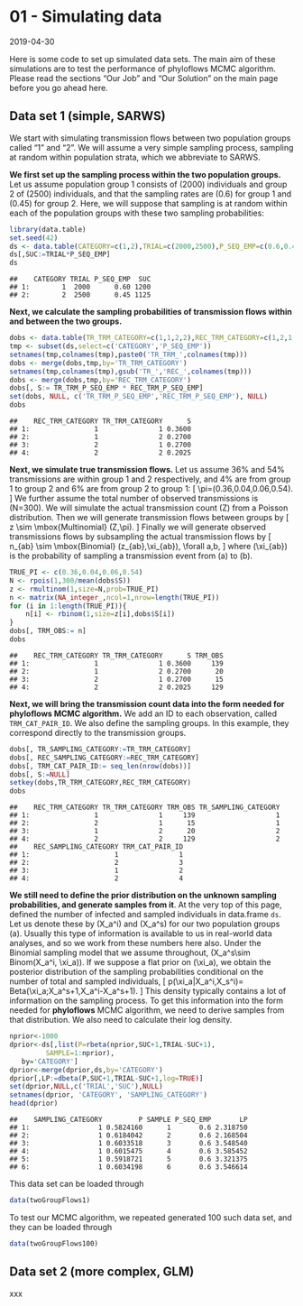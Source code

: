 01 - Simulating data
================
2019-04-30

Here is some code to set up simulated data sets. The main aim of these
simulations are to test the performance of phyloflows MCMC algorithm.
Please read the sections “Our Job” and “Our Solution” on the main page
before you go ahead here.

## Data set 1 (simple, SARWS)

We start with simulating transmission flows between two population
groups called “1” and “2”. We will assume a very simple sampling
process, sampling at random within population strata, which we
abbreviate to SARWS.

**We first set up the sampling process within the two population
groups.** Let us assume population group 1 consists of \(2000\)
individuals and group 2 of \(2500\) individuals, and that the sampling
rates are \(0.6\) for group 1 and \(0.45\) for group 2. Here, we will
suppose that sampling is at random within each of the population groups
with these two sampling probabilities:

``` r
library(data.table)
set.seed(42)
ds <- data.table(CATEGORY=c(1,2),TRIAL=c(2000,2500),P_SEQ_EMP=c(0.6,0.45))
ds[,SUC:=TRIAL*P_SEQ_EMP]
ds
```

    ##    CATEGORY TRIAL P_SEQ_EMP  SUC
    ## 1:        1  2000      0.60 1200
    ## 2:        2  2500      0.45 1125

**Next, we calculate the sampling probabilities of transmission flows
within and between the two groups.**

``` r
dobs <- data.table(TR_TRM_CATEGORY=c(1,1,2,2),REC_TRM_CATEGORY=c(1,2,1,2))
tmp <- subset(ds,select=c('CATEGORY','P_SEQ_EMP'))
setnames(tmp,colnames(tmp),paste0('TR_TRM_',colnames(tmp)))
dobs <- merge(dobs,tmp,by='TR_TRM_CATEGORY')
setnames(tmp,colnames(tmp),gsub('TR_','REC_',colnames(tmp)))
dobs <- merge(dobs,tmp,by='REC_TRM_CATEGORY')
dobs[, S:= TR_TRM_P_SEQ_EMP * REC_TRM_P_SEQ_EMP]
set(dobs, NULL, c('TR_TRM_P_SEQ_EMP','REC_TRM_P_SEQ_EMP'), NULL)
dobs
```

    ##    REC_TRM_CATEGORY TR_TRM_CATEGORY      S
    ## 1:                1               1 0.3600
    ## 2:                1               2 0.2700
    ## 3:                2               1 0.2700
    ## 4:                2               2 0.2025

**Next, we simulate true transmission flows.** Let us assume 36% and 54%
transmissions are within group 1 and 2 respectively, and 4% are from
group 1 to group 2 and 6% are from group 2 to group 1: \[
\pi=(0.36,0.04,0.06,0.54).
\] We further assume the total number of observed transmissions is
\(N=300\). We will simulate the actual transmission count \(Z\) from a
Poisson distribution. Then we will generate transmission flows between
groups by \[
z \sim \mbox{Multinomial} (Z,\pi).
\] Finally we will generate observed transmissions flows by subsampling
the actual transmission flows by \[
n_{ab} \sim \mbox{Binomial} (z_{ab},\xi_{ab}), \forall a,b,
\] where \(\xi_{ab}\) is the probability of sampling a transmission
event from \(a\) to \(b\).

``` r
TRUE_PI <- c(0.36,0.04,0.06,0.54)
N <- rpois(1,300/mean(dobs$S))
z <- rmultinom(1,size=N,prob=TRUE_PI)
n <- matrix(NA_integer_,ncol=1,nrow=length(TRUE_PI))
for (i in 1:length(TRUE_PI)){
    n[i] <- rbinom(1,size=z[i],dobs$S[i])
}
dobs[, TRM_OBS:= n]
dobs
```

    ##    REC_TRM_CATEGORY TR_TRM_CATEGORY      S TRM_OBS
    ## 1:                1               1 0.3600     139
    ## 2:                1               2 0.2700      20
    ## 3:                2               1 0.2700      15
    ## 4:                2               2 0.2025     129

**Next, we will bring the transmission count data into the form needed
for phyloflows MCMC algorithm.** We add an ID to each observation,
called `TRM_CAT_PAIR_ID`. We also define the sampling groups. In this
example, they correspond directly to the transmission groups.

``` r
dobs[, TR_SAMPLING_CATEGORY:=TR_TRM_CATEGORY]
dobs[, REC_SAMPLING_CATEGORY:=REC_TRM_CATEGORY]
dobs[, TRM_CAT_PAIR_ID:= seq_len(nrow(dobs))]
dobs[, S:=NULL]
setkey(dobs,TR_TRM_CATEGORY,REC_TRM_CATEGORY)
dobs
```

    ##    REC_TRM_CATEGORY TR_TRM_CATEGORY TRM_OBS TR_SAMPLING_CATEGORY
    ## 1:                1               1     139                    1
    ## 2:                2               1      15                    1
    ## 3:                1               2      20                    2
    ## 4:                2               2     129                    2
    ##    REC_SAMPLING_CATEGORY TRM_CAT_PAIR_ID
    ## 1:                     1               1
    ## 2:                     2               3
    ## 3:                     1               2
    ## 4:                     2               4

**We still need to define the prior distribution on the unknown sampling
probabilities, and generate samples from it**. At the very top of this
page, defined the number of infected and sampled individuals in
data.frame `ds`. Let us denote these by \(X_a^i\) and \(X_a^s\) for our
two population groups \(a\). Usually this type of information is
available to us in real-world data analyses, and so we work from these
numbers here also. Under the Binomial sampling model that we assume
throughout, \(X_a^s\sim Binom(X_a^i, \xi_a)\). If we suppose a flat
prior on \(\xi_a\), we obtain the posterior distribution of the sampling
probabilities conditional on the number of total and sampled
individuals, \[
p(\xi_a|X_a^i,X_s^i)= Beta(\xi_a;X_a^s+1,X_a^i-X_a^s+1).
\] This density typically contains a lot of information on the sampling
process. To get this information into the form needed for **phyloflows**
MCMC algorithm, we need to derive samples from that distribution. We
also need to calculate their log density.

``` r
nprior<-1000
dprior<-ds[,list(P=rbeta(nprior,SUC+1,TRIAL-SUC+1),
         SAMPLE=1:nprior),
   by='CATEGORY']
dprior<-merge(dprior,ds,by='CATEGORY')
dprior[,LP:=dbeta(P,SUC+1,TRIAL-SUC+1,log=TRUE)]
set(dprior,NULL,c('TRIAL','SUC'),NULL)
setnames(dprior, 'CATEGORY', 'SAMPLING_CATEGORY')
head(dprior)
```

    ##    SAMPLING_CATEGORY         P SAMPLE P_SEQ_EMP       LP
    ## 1:                 1 0.5824160      1       0.6 2.318750
    ## 2:                 1 0.6184042      2       0.6 2.168504
    ## 3:                 1 0.6033518      3       0.6 3.548540
    ## 4:                 1 0.6015475      4       0.6 3.585452
    ## 5:                 1 0.5918721      5       0.6 3.321375
    ## 6:                 1 0.6034198      6       0.6 3.546614

This data set can be loaded through

``` r
data(twoGroupFlows1)
```

To test our MCMC algorithm, we repeated generated 100 such data set, and
they can be loaded through

``` r
data(twoGroupFlows100)
```

## Data set 2 (more complex, GLM)

xxx
